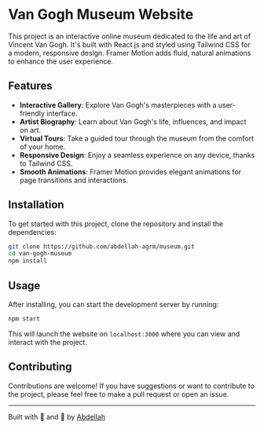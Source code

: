 # Van Gogh Museum Website

This project is an interactive online museum dedicated to the life and art of Vincent Van Gogh. It's built with React.js and styled using Tailwind CSS for a modern, responsive design. Framer Motion adds fluid, natural animations to enhance the user experience.

## Features

- **Interactive Gallery**: Explore Van Gogh's masterpieces with a user-friendly interface.
- **Artist Biography**: Learn about Van Gogh's life, influences, and impact on art.
- **Virtual Tours**: Take a guided tour through the museum from the comfort of your home.
- **Responsive Design**: Enjoy a seamless experience on any device, thanks to Tailwind CSS.
- **Smooth Animations**: Framer Motion provides elegant animations for page transitions and interactions.

## Installation

To get started with this project, clone the repository and install the dependencies:

```bash
git clone https://github.com/abdellah-agrm/museum.git
cd van-gogh-museum
npm install
```

## Usage

After installing, you can start the development server by running:

```bash
npm start
```

This will launch the website on `localhost:3000` where you can view and interact with the project.

## Contributing

Contributions are welcome! If you have suggestions or want to contribute to the project, please feel free to make a pull request or open an issue.

---

Built with 💙 and 🎨 by [Abdellah](https://github.com/abdellah-agrm)
```
